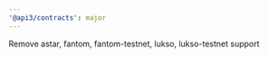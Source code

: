 ```yaml
---
'@api3/contracts': major
---
```


Remove astar, fantom, fantom-testnet, lukso, lukso-testnet support
